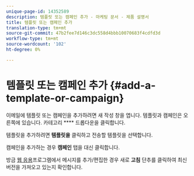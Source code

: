 ```yaml
---
unique-page-id: 14352589
description: 템플릿 또는 캠페인 추가 - 마케팅 문서 - 제품 설명서
title: 템플릿 또는 캠페인 추가
translation-type: tm+mt
source-git-commit: 47b2fee7d146c3dc558d4bbb10070683f4cdfd3d
workflow-type: tm+mt
source-wordcount: '102'
ht-degree: 0%

---
```



# 템플릿 또는 캠페인 추가 {#add-a-template-or-campaign}

이메일에 템플릿 또는 캠페인을 추가하려면 새 작성 창을 엽니다. 템플릿과 캠페인은 오른쪽에 있습니다. 카테고리 **** 드롭다운을 클릭합니다.

템플릿을 추가하려면 **템플릿을** 클릭하고 전송할 템플릿을 선택합니다.

캠페인을 추가하는 경우 **캠페인** 탭을 대신 클릭합니다.

방금 [웹 응용](http://toutapp.com/login)프로그램에서 메시지를 추가/편집한 경우 새로 **고침** 단추를 클릭하여 최신 버전을 가져오고 있는지 확인합니다.

